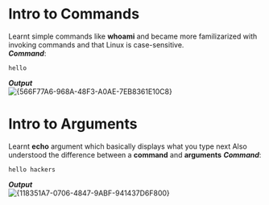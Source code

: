 # Intro to Commands
Learnt simple commands like **whoami** and became more familizarized with invoking commands and that Linux is case-sensitive. <br>
***Command***:
```
hello
```
***Output*** <br>
![{566F77A6-968A-48F3-A0AE-7EB8361E10C8}](https://github.com/user-attachments/assets/20125058-1b0e-43f4-a484-3e11bac8cb2b)

#  Intro to Arguments
Learnt **echo** argument which basically displays what you type next
Also understood the difference between a **command** and **arguments**
***Command***:
```
hello hackers
```
***Output*** <br>
![{118351A7-0706-4847-9ABF-941437D6F800}](https://github.com/user-attachments/assets/34f0edad-8722-447f-9254-d538f9388aa7)


